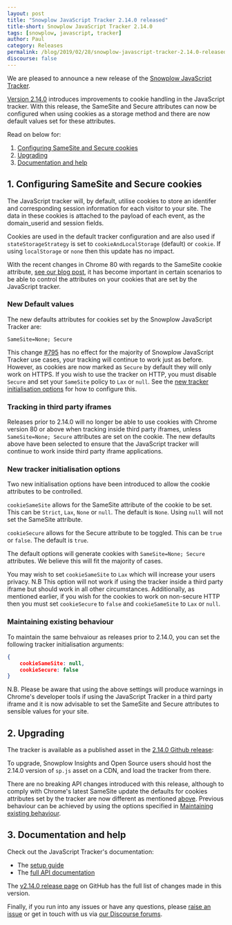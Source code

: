 ```yaml
---
layout: post
title: "Snowplow JavaScript Tracker 2.14.0 released"
title-short: Snowplow JavaScript Tracker 2.14.0
tags: [snowplow, javascript, tracker]
author: Paul
category: Releases
permalink: /blog/2019/02/28/snowplow-javascript-tracker-2.14.0-released/
discourse: false
---
```


We are pleased to announce a new release of the [Snowplow JavaScript Tracker][js-tracker].

[Version 2.14.0][2.14.0-tag] introduces improvements to cookie handling in the JavaScript tracker. With this release, the SameSite and Secure attributes can now be configured when using cookies as a storage method and there are now default values set for these attributes.

Read on below for:

1. [Configuring SameSite and Secure cookies](#1.-configuring-samesite-and-secure-cookies)
2. [Upgrading](#2.-upgrading)
3. [Documentation and help](#3.-documentation-and-help)

<!--more-->

## 1. Configuring SameSite and Secure cookies

The JavaScript tracker will, by default, utilise cookies to store an identifer and corresponding session information for each visitor to your site. The data in these cookies is attached to the payload of each event, as the domain_userid and session fields.

Cookies are used in the default tracker configuration and are also used if `stateStorageStrategy` is set to `cookieAndLocalStorage` (default) or `cookie`. If using `localStorage` or `none` then this update has no impact.

With the recent changes in Chrome 80 with regards to the SameSite cookie attribute, [see our blog post][samesite-cookie-update], it has become important in certain scenarios to be able to control the attributes on your cookies that are set by the JavaScript tracker.

### New Default values

The new defaults attributes for cookies set by the Snowplow JavaScript Tracker are:

```text
SameSite=None; Secure
```

This change [#795][795] has no effect for the majority of Snowplow JavaScript Tracker use cases, your tracking will continue to work just as before. However, as cookies are now marked as `Secure` by default they will only work on HTTPS. If you wish to use the tracker on HTTP, you must disable `Secure` and set your `SameSite` policy to `Lax` or `null`. See the [new tracker initialisation options](#new-tracker-initialisation-options) for how to configure this.

### Tracking in third party iframes

Releases prior to 2.14.0 will no longer be able to use cookies with Chrome version 80 or above when tracking inside third party iframes, unless `SameSite=None; Secure` attributes are set on the cookie. The new defaults above have been selected to ensure that the JavaScript tracker will continue to work inside third party iframe applications.

### New tracker initialisation options

Two new initialisation options have been introduced to allow the cookie attributes to be controlled.

`cookieSameSite` allows for the SameSite attribute of the cookie to be set. This can be `Strict`, `Lax`, `None` or `null`. The default is `None`. Using `null` will not set the SameSite attribute.

`cookieSecure` allows for the Secure attribute to be toggled. This can be `true` or `false`. The default is `true`.

The default options will generate cookies with `SameSite=None; Secure` attributes. We believe this will fit the majority of cases.

You may wish to set `cookieSameSite` to `Lax` which will increase your users privacy. N.B This option will not work if using the tracker inside a third party iframe but should work in all other circumstances.
Additionally, as mentioned earlier, if you wish for the cookies to work on non-secure HTTP then you must set `cookieSecure` to `false` and `cookieSameSite` to `Lax` or `null`.

### Maintaining existing behaviour

To maintain the same behvaiour as releases prior to 2.14.0, you can set the following tracker initialisation arguments:

```json
{
    cookieSameSite: null,
    cookieSecure: false
}
```

N.B. Please be aware that using the above settings will produce warnings in Chrome's developer tools if using the JavaScript Tracker in a third party iframe and it is now advisable to set the SameSite and Secure attributes to sensible values for your site.

## 2. Upgrading

The tracker is available as a published asset in the [2.14.0 Github release][2.14.0-tag]:

To upgrade, Snowplow Insights and Open Source users should host the 2.14.0 version of `sp.js` asset on a CDN, and load the tracker from there.

There are no breaking API changes introduced with this release, although to comply with Chrome's latest SameSite update the defaults for cookies attributes set by the tracker are now different as mentioned [above](#1.-configuring-samesite-and-secure-cookies). Previous behaviour can be achieved by using the options specified in [Maintaining existing behaviour](#maintaining-existing-behaviour).

## 3. Documentation and help

Check out the JavaScript Tracker's documentation:

* The [setup guide][setup]
* The [full API documentation][docs]

The [v2.14.0 release page][2.14.0-tag] on GitHub has the full list of changes made in this version.

Finally, if you run into any issues or have any questions, please
[raise an issue][issues] or get in touch with us via [our Discourse forums][forums].

[js-tracker]: https://github.com/snowplow/snowplow-javascript-tracker
[2.14.0-tag]: https://github.com/snowplow/snowplow-javascript-tracker/releases/tag/2.14.0
[samesite-cookie-update]: https://snowplowanalytics.com/blog/2020/02/17/understanding-the-samesite-cookie-update/
[setup]: https://github.com/snowplow/snowplow/wiki/Javascript-tracker-setup
[issues]: https://github.com/snowplow/snowplow-javascript-tracker/issues
[forums]: https://discourse.snowplowanalytics.com/
[docs]: https://github.com/snowplow/snowplow/wiki/1-General-parameters-for-the-Javascript-tracker
[795]: https://github.com/snowplow/snowplow-javascript-tracker/issues/795
